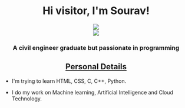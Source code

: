 <h1 align="center">Hi visitor, I'm Sourav!</h1>
<p align="center">
<a href="https://100ravsingh.github.io/Sourav/" target="_blank">
   <img src="https://img.shields.io/badge/-PORTFOLIO-black?logo=dialogflow&style=for-the-badge">
</a>
<br>
<img src="https://gpvc.arturio.dev/100ravSingh">
</p>
<h3 align="center">A civil engineer graduate but passionate in programming</h3>
<h2 align="center"><u>Personal Details</u></h2>
<p align="center">

 - I'm trying to learn HTML, CSS, C, C++, Python.
 
 - I do my work on Machine learning, Artificial Intelligence and Cloud Technology.

</p>
